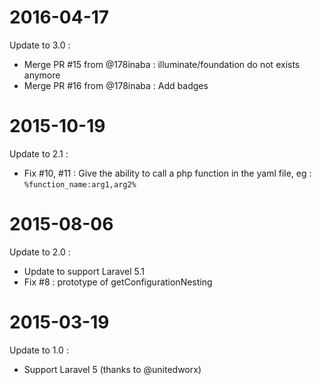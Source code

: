 # 2016-04-17

Update to 3.0 :

- Merge PR #15 from @178inaba : illuminate/foundation do not exists anymore
- Merge PR #16 from @178inaba : Add badges

# 2015-10-19

Update to 2.1 :

- Fix #10, #11 : Give the ability to call a php function in the yaml file,
  eg : `%function_name:arg1,arg2%`

# 2015-08-06

Update to 2.0 :

- Update to support Laravel 5.1
- Fix #8 : prototype of getConfigurationNesting

# 2015-03-19

Update to 1.0 :

- Support Laravel 5 (thanks to @unitedworx)
